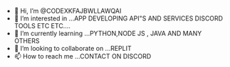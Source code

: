 - 👋 Hi, I’m @CODEXKFAJBWLLAWQAI
- 👀 I’m interested in ...APP DEVELOPING API"S AND SERVICES DISCORD TOOLS ETC ETC....
- 🌱 I’m currently learning ...PYTHON,NODE JS , JAVA AND MANY OTHERS
- 💞️ I’m looking to collaborate on ...REPLIT
- 📫 How to reach me ...CONTACT ON DISCORD 

<!---
CODEXKFAJBWLLAWQAI/CODEXKFAJBWLLAWQAI is a ✨ special ✨ repository because its `README.md` (this file) appears on your GitHub profile.
You can click the Preview link to take a look at your changes.
--->
